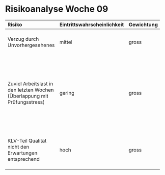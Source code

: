 # Risikoanalyse Woche 09

| Risiko | Eintrittswahrscheinlichkeit | Gewichtung | Massnahmen |
| :----- | :-------------------------- | :----------|:-----------|
| Verzug durch Unvorhergesehenes | mittel | gross | schnellere Eskalation bei 'unlösbaren' Problemen |
| Zuviel Arbeitslast in den letzten Wochen (Überlappung mit Prüfungsstress) | gering | gross | Workload gut verteilen mit dem Wissen, dass die Kapazität in den letzten Wochen sicherlich geringer ist für das PSE-Projekt als bis anhin. |
| KLV-Teil Qualität nicht den Erwartungen entsprechend | hoch | gross | Frühes Code-Review durch eonum. Feedback-Arbeiten einplanen! |